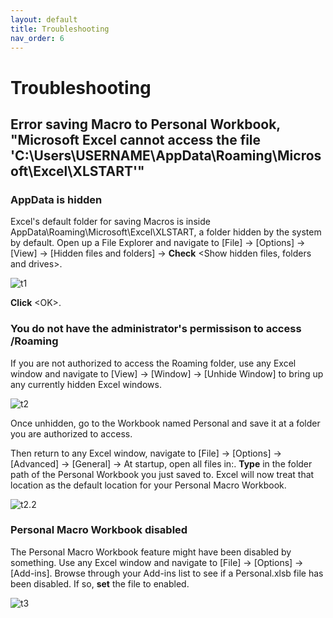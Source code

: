 ```yaml
---
layout: default
title: Troubleshooting
nav_order: 6
---
```


# Troubleshooting

## Error saving Macro to Personal Workbook, "Microsoft Excel cannot access the file 'C:\Users\USERNAME\AppData\Roaming\Microsoft\Excel\XLSTART'"

### AppData is hidden

Excel's default folder for saving Macros is inside AppData\Roaming\Microsoft\Excel\XLSTART, a folder hidden by the system by default. Open up a File Explorer and navigate to [File] -> [Options] -> [View] -> [Hidden files and folders] -> **Check** &lt;Show hidden files, folders and drives&gt;.

![t1](https://github.com/chase-lsc/Task-Automation-With-Excel-Macros/blob/gh-pages/images/t1.png?raw=true) 

**Click** &lt;OK&gt;.

### You do not have the administrator's permissison to access /Roaming

If you are not authorized to access the Roaming folder, use any Excel window and navigate to [View] -> [Window] -> [Unhide Window] to bring up any currently hidden Excel windows.

![t2](https://github.com/chase-lsc/Task-Automation-With-Excel-Macros/blob/gh-pages/images/t2.png?raw=true) 

Once unhidden, go to the Workbook named Personal and save it at a folder you are authorized to access.

Then return to any Excel window, navigate to [File] -> [Options] -> [Advanced] -> [General] -> At startup, open all files in:. **Type** in the folder path of the Personal Workbook you just saved to. Excel will now treat that location as the default location for your Personal Macro Workbook.

![t2.2](https://github.com/chase-lsc/Task-Automation-With-Excel-Macros/blob/gh-pages/images/t2.2.png?raw=true) 

### Personal Macro Workbook disabled

The Personal Macro Workbook feature might have been disabled by something. Use any Excel window and navigate to [File] -> [Options] -> [Add-ins]. Browse through your Add-ins list to see if a Personal.xlsb file has been disabled. If so, **set** the file to enabled.

![t3](https://github.com/chase-lsc/Task-Automation-With-Excel-Macros/blob/gh-pages/images/t3.png?raw=true) 
